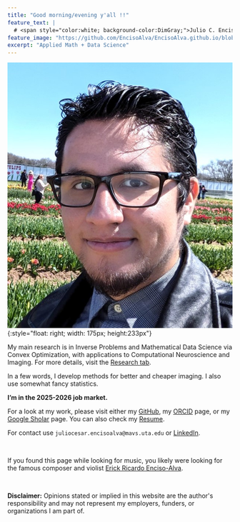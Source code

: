 ```yaml
---
title: "Good morning/evening y'all !!"
feature_text: |
  # <span style="color:white; background-color:DimGray;">Julio C. Enciso-Alva, PhD </span>
feature_image: "https://github.com/EncisoAlva/EncisoAlva.github.io/blob/main/img/banner_tulip.jpg?raw=true"
excerpt: "Applied Math + Data Science"
---
```


![Profile Picture](https://github.com/EncisoAlva/EncisoAlva.github.io/blob/main/img/profile2.jpg?raw=true){:style="float: right; width: 175px; height:233px"}



My main research is in Inverse Problems and Mathematical Data Science via Convex Optimization, with applications to Computational Neuroscience and Imaging. 
For more details, visit the [Research tab](https://encisoalva.github.io/research/).

In a few words, I develop methods for better and cheaper imaging. I also use somewhat fancy statistics.

**I’m in the 2025-2026 job market.**

For a look at my work, please visit either my [GitHub](https://github.com/EncisoAlva), my [ORCID](https://orcid.org/0000-0002-8315-6849) page, or my [Google Sholar](https://scholar.google.com/citations?hl=en&user=qqw6kegAAAAJ) page.
You can also check my [Resume](/files/EncisoAlva_resume.pdf?raw=true).

For contact use `juliocesar.encisoalva@mavs.uta.edu` or [LinkedIn](https://www.linkedin.com/in/julio-enciso-alva/).

&nbsp;

If you found this page while looking for music, you likely were looking for the famous composer and violist [Erick Ricardo Enciso-Alva](https://linktr.ee/erealva).

&nbsp;
&nbsp;

**Disclaimer:** Opinions stated or implied in this website are the author's responsibility and may not represent my employers, funders, or organizations I am part of. 